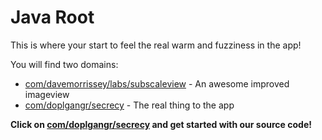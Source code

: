 Java Root
=========

This is where your start to feel the real warm and fuzziness in the app!

You will find two domains:

* [com/davemorrissey/labs/subscaleview] - An awesome improved imageview
* [com/doplgangr/secrecy] - The real thing to the app

[com/davemorrissey/labs/subscaleview]:com/davemorrissey/labs/subscaleview
[com/doplgangr/secrecy]:com/doplgangr/secrecy

**Click on [com/doplgangr/secrecy] and get started with our source code!**